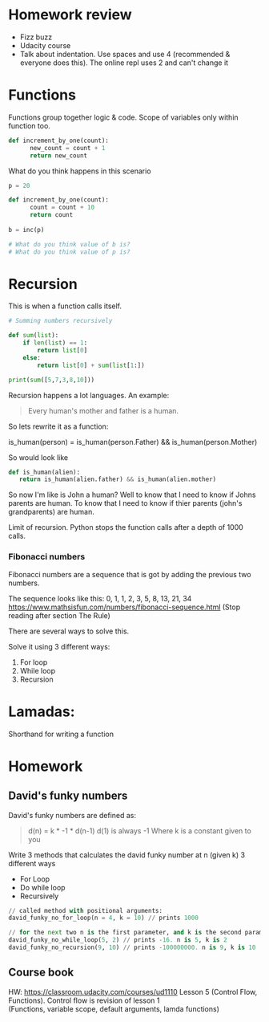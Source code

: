 # Homework review
- Fizz buzz
- Udacity course
- Talk about indentation. Use spaces and use 4 (recommended & everyone does this). The online repl uses 2 and can't change it

# Functions

Functions group together logic & code. Scope of variables only within function too.
```python
def increment_by_one(count):
	  new_count = count + 1
	  return new_count
```

What do you think happens in this scenario
```python
p = 20

def increment_by_one(count):
	  count = count + 10
	  return count
	
b = inc(p)

# What do you think value of b is?
# What do you think value of p is?

```


# Recursion
This is when a function calls itself.

```python
# Summing numbers recursively

def sum(list):
    if len(list) == 1:
        return list[0]
    else:
        return list[0] + sum(list[1:])

print(sum([5,7,3,8,10]))

```

  
Recursion happens a lot languages. An example:
> Every human's mother and father is a human.

So lets rewrite it as a function:

is_human(person) = is_human(person.Father) && is_human(person.Mother)

So would look like
```python
def is_human(alien): 
   return is_human(alien.father) && is_human(alien.mother)
```
So now I'm like is John a human?
Well to know that I need to know if Johns parents are human. To know that I need to know if thier parents (john's grandparents) are human.

Limit of recursion. Python stops the function calls after a depth of 1000 calls.


### Fibonacci numbers

Fibonacci numbers are a sequence that is got by adding the previous two numbers.

The sequence looks like this: 0, 1, 1, 2, 3, 5, 8, 13, 21, 34  
https://www.mathsisfun.com/numbers/fibonacci-sequence.html (Stop reading after section The Rule)

There are several ways to solve this.

Solve it using 3 different ways:
1. For loop
2. While loop
3. Recursion

# Lamadas:
Shorthand for writing a function


# Homework
## David's funky numbers

David's funky numbers are defined as:
> d(n) = k * -1 * d(n-1)
> d(1) is always -1
Where k is a constant given to you

Write 3 methods that calculates the david funky number at n (given k) 3 different ways
- For Loop
- Do while loop
- Recursively

```python
// called method with positional arguments:
david_funky_no_for_loop(n = 4, k = 10) // prints 1000

// for the next two n is the first parameter, and k is the second parameter
david_funky_no_while_loop(5, 2) // prints -16. n is 5, k is 2
david_funky_no_recursion(9, 10) // prints -100000000. n is 9, k is 10
```


## Course book
HW: https://classroom.udacity.com/courses/ud1110 Lesson 5 (Control Flow, Functions). Control flow is revision of lesson 1  
(Functions, variable scope, default arguments, lamda functions)
